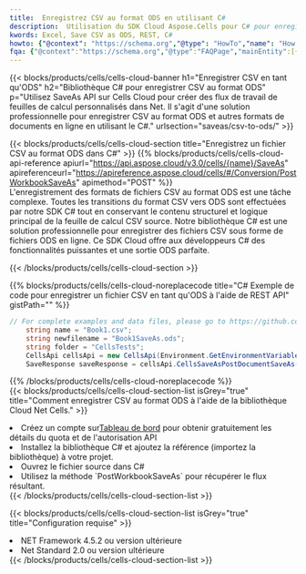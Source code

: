 ```yaml
---
title:  Enregistrez CSV au format ODS en utilisant C#
description:  Utilisation du SDK Cloud Aspose.Cells pour C# pour enregistrer le fichier au format CSV en tant que fichier au format ODS.
kwords: Excel, Save CSV as ODS, REST, C#
howto: {"@context": "https://schema.org","@type": "HowTo","name": "How to save CSV as ODS using the Cells Cloud Net library.","description": "How to save CSV as ODS using the Cells Cloud Net library.","image": {"@type": "ImageObject"},"url": "/net/saveas/csv-to-ods/","step": [{ "@type": "HowToStep","name": "How to save CSV as ODS using the Cells Cloud Net library. step 1", "image": {"@type": "ImageObject",},"url": "/net/saveas/csv-to-ods/","text": "Register an account at <a href='https://dashboard.aspose.cloud/'>Dashboard</a> to get free API quota & authorization details",},{ "@type": "HowToStep","name": "How to save CSV as ODS using the Cells Cloud Net library. step 1", "image": {"@type": "ImageObject",},"url": "/net/saveas/csv-to-ods/","text": "Install C# library and add the reference (import the library) to your project.",},{ "@type": "HowToStep","name": "How to save CSV as ODS using the Cells Cloud Net library. step 1", "image": {"@type": "ImageObject",},"url": "/net/saveas/csv-to-ods/","text": "Open the source file in C#",},{ "@type": "HowToStep","name": "How to save CSV as ODS using the Cells Cloud Net library. step 1", "image": {"@type": "ImageObject",},"url": "/net/saveas/csv-to-ods/","text": "Use the `PostWorkbookSaveAs` method to retrieve the resulting stream.",}, ],"supply": {"@type": "HowToSupply","name": "document"},"tool": [{"@type": "HowToTool","name": "Visual Studio, Visual Studio Code, Rider"},{"@type": "HowToTool","name": "Aspose Cells"}],"totalTime": "PT6M"}
fqa: {"@context":"https://schema.org","@type":"FAQPage","mainEntity":[{"@type":"Question","name":"Why save file as other formats file in C# using REST API?","acceptedAnswer":{"@type":"Answer","text":"Documents are encoded in many ways, and some files may be incompatible with the software you use. To open and read such files, just save them as appropriate file formats.<br/><ol><li>Install .NET SDK and add the reference (import the library) to your project.</li><li>Open the source file in C# using REST API.</li><li>Call the PostWorkbookSaveAsRequest() method, passing an output filename with required extension.</li><li>Get the result of save as a separate file.</li></ol>"}},{"@type":"Question","name":"What file formats can I save as with your C# library?","acceptedAnswer":{"@type":"Answer","text":"We support a variety of file formats for conversion using .NET library, including XLSX, Excel, xls , PDF, CSV, HTML, Markdown, XML, PNG, JPG, TIFF, Json, TXT and many more."}},{"@type":"Question","name":"What is the maximum allowed file size for conversion using this .NET library?","acceptedAnswer":{"@type":"Answer","text":"There are no file size limits for format conversions using .NET library."}}]}
---
```

{{< blocks/products/cells/cells-cloud-banner h1="Enregistrer CSV en tant qu\'ODS" h2="Bibliothèque C# pour enregistrer CSV au format ODS" p="Utilisez SaveAs API sur Cells Cloud pour créer des flux de travail de feuilles de calcul personnalisés dans Net. Il s\'agit d\'une solution professionnelle pour enregistrer CSV au format ODS et autres formats de documents en ligne en utilisant le C#." urlsection="saveas/csv-to-ods/" >}}

{{< blocks/products/cells/cells-cloud-section title="Enregistrez un fichier CSV au format ODS dans C#" >}}
{{% blocks/products/cells/cells-cloud-api-reference apiurl="https://api.aspose.cloud/v3.0/cells/{name}/SaveAs" apireferenceurl="https://apireference.aspose.cloud/cells/#/Conversion/PostWorkbookSaveAs" apimethod="POST" %}}
<br/>
L'enregistrement des formats de fichiers CSV au format ODS est une tâche complexe. Toutes les transitions du format CSV vers ODS sont effectuées par notre SDK C# tout en conservant le contenu structurel et logique principal de la feuille de calcul CSV source. Notre bibliothèque C# est une solution professionnelle pour enregistrer des fichiers CSV sous forme de fichiers ODS en ligne. Ce SDK Cloud offre aux développeurs C# des fonctionnalités puissantes et une sortie ODS parfaite.

{{< /blocks/products/cells/cells-cloud-section >}}

{{% blocks/products/cells/cells-cloud-noreplacecode title="C# Exemple de code pour enregistrer un fichier CSV en tant qu\'ODS à l\'aide de REST API" gistPath="" %}}
  
```cs
// For complete examples and data files, please go to https://github.com/aspose-cells-cloud/aspose-cells-cloud-dotnet/
    string name = "Book1.csv";
    string newfilename = "Book1SaveAs.ods";
    string folder = "CellsTests";
    CellsApi cellsApi = new CellsApi(Environment.GetEnvironmentVariable("ProductClientId"), Environment.GetEnvironmentVariable("ProductClientSecret"));
    SaveResponse saveResponse = cellsApi.CellsSaveAsPostDocumentSaveAs(name, null, newfilename, null,null,folder);
```
  
{{% /blocks/products/cells/cells-cloud-noreplacecode %}}
<br/>
{{< blocks/products/cells/cells-cloud-section-list isGrey="true" title="Comment enregistrer CSV au format ODS à l\'aide de la bibliothèque Cloud Net Cells." >}}
<li> Créez un compte sur<a href="https://dashboard.aspose.cloud/">Tableau de bord</a> pour obtenir gratuitement les détails du quota et de l'autorisation API</li>
<li>Installez la bibliothèque C# et ajoutez la référence (importez la bibliothèque) à votre projet.</li>
<li>Ouvrez le fichier source dans C#</li>
<li>Utilisez la méthode `PostWorkbookSaveAs` pour récupérer le flux résultant.</li>
{{< /blocks/products/cells/cells-cloud-section-list >}}

{{< blocks/products/cells/cells-cloud-section-list isGrey="true" title="Configuration requise" >}}
<li>NET Framework 4.5.2 ou version ultérieure</li>
<li>Net Standard 2.0 ou version ultérieure</li>
{{< /blocks/products/cells/cells-cloud-section-list >}}
